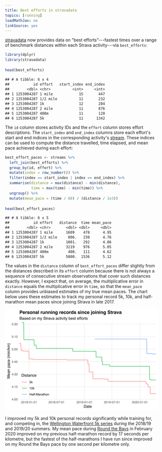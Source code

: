 ```yaml
---
title: Best efforts in stravadata
topics: [running]
loadMathJax: no
linkSource: yes
---
```


[stravadata](https://github.com/bldavies/stravadata) now provides data on "best efforts"---fastest times over a range of benchmark distances within each Strava activity---via `best_efforts`:

```r
library(dplyr)
library(stravadata)

head(best_efforts)
```

```
## # A tibble: 6 x 4
##           id effort   start_index end_index
##        <dbl> <chr>          <int>     <int>
## 1 1253004287 1 mile            15       447
## 2 1253004287 1/2 mile          11       232
## 3 1253004287 1k                12       284
## 4 1253004287 2 mile            11       876
## 5 1253004287 400m              11       120
## 6 1253004287 5k                11      1342
```

The `id` column stores activity IDs and the `effort` column stores effort descriptions.
The `start_index` and `end_index` columns store each effort's start and end indices in the corresponding activity's [stream](/blog/activity-streams-stravadata).
These indices can be used to compute the distance travelled, time elapsed, and mean pace achieved during each effort:

```r
best_effort_paces <- streams %>%
  left_join(best_efforts) %>%
  group_by(id, effort) %>%
  mutate(index = row_number()) %>%
  filter(index == start_index | index == end_index) %>%
  summarise(distance = max(distance) - min(distance),
            time = max(time) - min(time)) %>%
  ungroup() %>%
  mutate(mean_pace = (time / 60) / (distance / 1e3))

head(best_effort_paces)
```

```
## # A tibble: 6 x 5
##           id effort   distance  time mean_pace
##        <dbl> <chr>       <dbl> <dbl>     <dbl>
## 1 1253004287 1 mile      1609    478      4.95
## 2 1253004287 1/2 mile     806.   230      4.76
## 3 1253004287 1k          1001.   292      4.86
## 4 1253004287 2 mile      3219    976      5.05
## 5 1253004287 400m         400.   111      4.62
## 6 1253004287 5k          5000.  1536      5.12
```

The values in the `distance` column of `best_effort_paces` differ slightly from the distances described in its `effort` column because there is not always a sequence of consecutive stream observations that cover such distances exactly.
However, I expect that, on average, the multiplicative error in `distance` equals the multiplicative error in `time`, so that the `mean_pace` column provides unbiased estimates of my true mean paces.
The chart below uses these estimates to track my personal record 5k, 10k, and half-marathon mean paces since joining Strava in late 2017.

![](figures/records-1.svg)

I improved my 5k and 10k personal records significantly while training for, and competing in, the [Wellington Waterfront 5k series](https://waterfront5k.nz) during the 2018/19 and 2019/20 summers.
My mean pace during [Round the Bays](https://wellingtonroundthebays.co.nz) in February 2020 improved on my previous half-marathon record by 17 seconds per kilometre, but the fastest of the half-marathons I have run since improved on my Round the Bays pace by one second per kilometre only.

